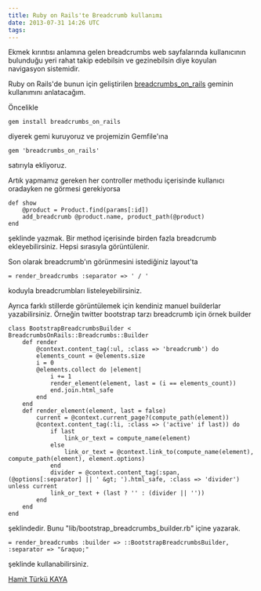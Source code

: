 ```yaml
---
title: Ruby on Rails'te Breadcrumb kullanımı
date: 2013-07-31 14:26 UTC
tags:
---
```


Ekmek kırıntısı anlamına gelen breadcrumbs web sayfalarında kullanıcının bulunduğu yeri rahat takip edebilsin ve gezinebilsin diye koyulan navigasyon sistemidir.

Ruby on Rails'de bunun için geliştirilen [breadcrumbs_on_rails][1] geminin kullanımını anlatacağım.

Öncelikle

    gem install breadcrumbs_on_rails


diyerek gemi kuruyoruz ve projemizin Gemfile'ına

    gem 'breadcrumbs_on_rails'


satırıyla ekliyoruz.

Artık yapmamız gereken her controller methodu içerisinde kullanıcı oradayken ne görmesi gerekiyorsa

    def show
        @product = Product.find(params[:id])
        add_breadcrumb @product.name, product_path(@product)
    end


şeklinde yazmak. Bir method içerisinde birden fazla breadcrumb ekleyebilirsiniz. Hepsi sırasıyla görüntülenir.

Son olarak breadcrumb'ın görünmesini istediğiniz layout'ta

    = render_breadcrumbs :separator => ' / '


koduyla breadcrumbları listeleyebilirsiniz.

Ayrıca farklı stillerde görüntülemek için kendiniz manuel builderlar yazabilirsiniz. Örneğin twitter bootstrap tarzı breadcrumb için örnek builder

    class BootstrapBreadcrumbsBuilder < BreadcrumbsOnRails::Breadcrumbs::Builder
        def render
            @context.content_tag(:ul, :class => 'breadcrumb') do
            elements_count = @elements.size
            i = 0
            @elements.collect do |element|
                i += 1
                render_element(element, last = (i == elements_count))
                end.join.html_safe
            end
        end
        def render_element(element, last = false)
            current = @context.current_page?(compute_path(element))
            @context.content_tag(:li, :class => ('active' if last)) do
                if last
                    link_or_text = compute_name(element)
                else
                    link_or_text = @context.link_to(compute_name(element), compute_path(element), element.options)
                end
                divider = @context.content_tag(:span, (@options[:separator] || ' &gt; ').html_safe, :class => 'divider') unless current
                link_or_text + (last ? '' : (divider || ''))
            end
        end
    end


şeklindedir. Bunu "lib/bootstrap_breadcrumbs_builder.rb" içine yazarak.

    = render_breadcrumbs :builder => ::BootstrapBreadcrumbsBuilder, :separator => "&raquo;"


şeklinde kullanabilirsiniz.

 [1]: https://github.com/weppos/breadcrumbs_on_rails

[Hamit Türkü KAYA](http://twitter.com/hamitturkukaya)